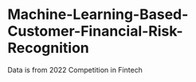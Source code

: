 # Machine-Learning-Based-Customer-Financial-Risk-Recognition
Data is from 2022 Competition in Fintech 
